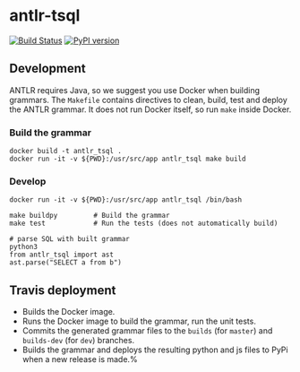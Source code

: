 # antlr-tsql

[![Build Status](https://travis-ci.org/datacamp/antlr-tsql.svg?branch=master)](https://travis-ci.org/datacamp/antlr-tsql)
[![PyPI version](https://badge.fury.io/py/antlr-tsql.svg)](https://badge.fury.io/py/antlr-tsql)

## Development

ANTLR requires Java, so we suggest you use Docker when building grammars. The `Makefile` contains directives to clean, build, test and deploy the ANTLR grammar. It does not run Docker itself, so run `make` inside Docker.

### Build the grammar

```
docker build -t antlr_tsql .
docker run -it -v ${PWD}:/usr/src/app antlr_tsql make build
```

### Develop

```
docker run -it -v ${PWD}:/usr/src/app antlr_tsql /bin/bash

make buildpy         # Build the grammar
make test            # Run the tests (does not automatically build)

# parse SQL with built grammar
python3
from antlr_tsql import ast
ast.parse("SELECT a from b")
```

## Travis deployment

- Builds the Docker image.
- Runs the Docker image to build the grammar, run the unit tests.
- Commits the generated grammar files to the `builds` (for `master`) and `builds-dev` (for `dev`) branches.
- Builds the grammar and deploys the resulting python and js files to PyPi when a new release is made.%

